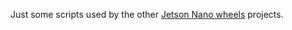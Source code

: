 Just some scripts used by the other [Jetson Nano wheels](https://github.com/jetson-nano-wheels/jetson-nano-wheels) projects.

